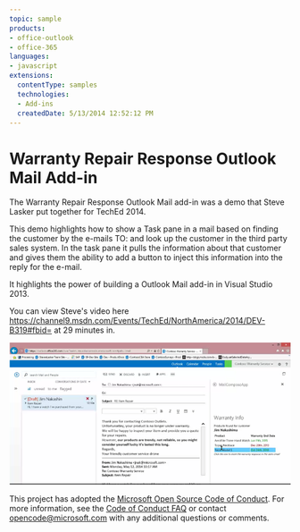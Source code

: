 ```yaml
---
topic: sample
products:
- office-outlook
- office-365
languages:
- javascript
extensions:
  contentType: samples
  technologies:
  - Add-ins
  createdDate: 5/13/2014 12:52:12 PM
---
```

Warranty Repair Response Outlook Mail Add-in
=========================================
The Warranty Repair Response Outlook Mail add-in was a demo that Steve Lasker put together for TechEd 2014. 

This demo highlights how to show a Task pane in a mail based on finding the customer by the e-mails TO: and look up the customer in the third party sales system. In the task pane it pulls the information about that customer and gives them the ability to add a button to inject this information into the reply for the e-mail.

It highlights the power of building a Outlook Mail add-in in Visual Studio 2013.

You can view Steve's video here https://channel9.msdn.com/Events/TechEd/NorthAmerica/2014/DEV-B319#fbid= at 29 minutes in.

![Screenshot from the video of building a Outlook Mail add-in](img/screenshot.PNG)


This project has adopted the [Microsoft Open Source Code of Conduct](https://opensource.microsoft.com/codeofconduct/). For more information, see the [Code of Conduct FAQ](https://opensource.microsoft.com/codeofconduct/faq/) or contact [opencode@microsoft.com](mailto:opencode@microsoft.com) with any additional questions or comments.
